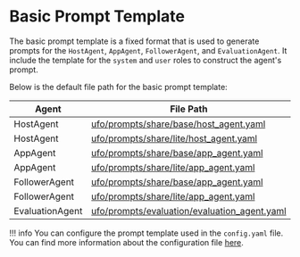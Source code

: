 # Basic Prompt Template

The basic prompt template is a fixed format that is used to generate prompts for the `HostAgent`, `AppAgent`, `FollowerAgent`, and `EvaluationAgent`. It include the template for the `system` and `user` roles to construct the agent's prompt. 

Below is the default file path for the basic prompt template:

| Agent | File Path | Version |
| --- | --- | --- |
| HostAgent | [ufo/prompts/share/base/host_agent.yaml](https://github.com/microsoft/UFO/blob/main/ufo/prompts/share/base/host_agent.yaml) | base |
| HostAgent | [ufo/prompts/share/lite/host_agent.yaml](https://github.com/microsoft/UFO/blob/main/ufo/prompts/share/lite/host_agent.yaml) | lite |
| AppAgent | [ufo/prompts/share/base/app_agent.yaml](https://github.com/microsoft/UFO/blob/main/ufo/prompts/share/base/app_agent.yaml) | base |
| AppAgent | [ufo/prompts/share/lite/app_agent.yaml](https://github.com/microsoft/UFO/blob/main/ufo/prompts/share/lite/app_agent.yaml) | lite |
| FollowerAgent | [ufo/prompts/share/base/app_agent.yaml](https://github.com/microsoft/UFO/blob/main/ufo/prompts/share/base/app_agent.yaml) | base |
| FollowerAgent | [ufo/prompts/share/lite/app_agent.yaml](https://github.com/microsoft/UFO/blob/main/ufo/prompts/share/lite/app_agent.yaml) | lite |
| EvaluationAgent | [ufo/prompts/evaluation/evaluation_agent.yaml](https://github.com/microsoft/UFO/blob/main/ufo/prompts/evaluation/evaluate.yaml) | - |

!!! info
    You can configure the prompt template used in the `config.yaml` file. You can find more information about the configuration file [here](../configurations/developer_configuration.md).
